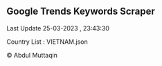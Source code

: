 

## Google Trends Keywords Scraper 
 
Last Update 25-03-2023 , 23:43:30

Country List :
VIETNAM.json



© Abdul Muttaqin 

